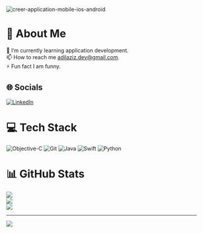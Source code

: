 ![creer-application-mobile-ios-android](https://github.com/user-attachments/assets/f520c977-b0fb-4fed-b5fa-3e4976e64cf3)

# 💫 About Me
🌱 I’m currently learning application development.<br>📫 How to reach me adilaziz.dev@gmail.com.<br>⚡ Fun fact I am funny.


## 🌐 Socials
[![LinkedIn](https://img.shields.io/badge/LinkedIn-%230077B5.svg?logo=linkedin&logoColor=white)](https://www.linkedin.com/in/adil-aziz-pro/) 

# 💻 Tech Stack
![Objective-C](https://img.shields.io/badge/OBJECTIVE--C-%233A95E3.svg?style=for-the-badge&logo=apple&logoColor=white) ![Git](https://img.shields.io/badge/git-%23F05033.svg?style=for-the-badge&logo=git&logoColor=white) ![Java](https://img.shields.io/badge/java-%23ED8B00.svg?style=for-the-badge&logo=openjdk&logoColor=white) ![Swift](https://img.shields.io/badge/swift-F54A2A?style=for-the-badge&logo=swift&logoColor=white) ![Python](https://img.shields.io/badge/python-3670A0?style=for-the-badge&logo=python&logoColor=ffdd54)
# 📊 GitHub Stats
![](https://github-readme-stats.vercel.app/api?username=adilaziz9&theme=calm&hide_border=false&include_all_commits=true&count_private=false)<br/>
![](https://github-readme-streak-stats.herokuapp.com/?user=adilaziz9&theme=calm&hide_border=false)<br/>
![](https://github-readme-stats.vercel.app/api/top-langs/?username=adilaziz9&theme=calm&hide_border=false&include_all_commits=true&count_private=false&layout=compact)

---
[![](https://visitcount.itsvg.in/api?id=adilaziz9&icon=5&color=0)](https://visitcount.itsvg.in)

<!-- Proudly created with GPRM ( https://gprm.itsvg.in ) -->

